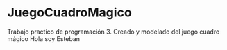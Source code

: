 # JuegoCuadroMagico

Trabajo practico de programación 3. Creado y modelado del juego cuadro mágico
Hola soy Esteban
